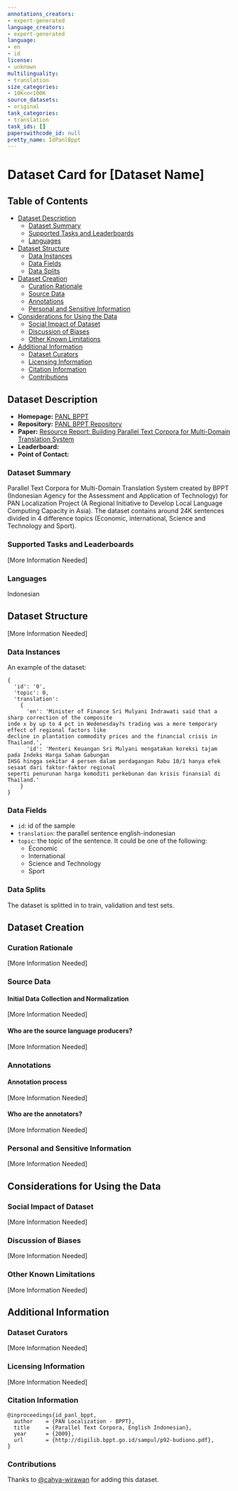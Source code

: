 ```yaml
---
annotations_creators:
- expert-generated
language_creators:
- expert-generated
language:
- en
- id
license:
- unknown
multilinguality:
- translation
size_categories:
- 10K<n<100K
source_datasets:
- original
task_categories:
- translation
task_ids: []
paperswithcode_id: null
pretty_name: IdPanlBppt
---
```


# Dataset Card for [Dataset Name]

## Table of Contents
- [Dataset Description](#dataset-description)
  - [Dataset Summary](#dataset-summary)
  - [Supported Tasks and Leaderboards](#supported-tasks-and-leaderboards)
  - [Languages](#languages)
- [Dataset Structure](#dataset-structure)
  - [Data Instances](#data-instances)
  - [Data Fields](#data-fields)
  - [Data Splits](#data-splits)
- [Dataset Creation](#dataset-creation)
  - [Curation Rationale](#curation-rationale)
  - [Source Data](#source-data)
  - [Annotations](#annotations)
  - [Personal and Sensitive Information](#personal-and-sensitive-information)
- [Considerations for Using the Data](#considerations-for-using-the-data)
  - [Social Impact of Dataset](#social-impact-of-dataset)
  - [Discussion of Biases](#discussion-of-biases)
  - [Other Known Limitations](#other-known-limitations)
- [Additional Information](#additional-information)
  - [Dataset Curators](#dataset-curators)
  - [Licensing Information](#licensing-information)
  - [Citation Information](#citation-information)
  - [Contributions](#contributions)

## Dataset Description

- **Homepage:** [PANL BPPT](http://digilib.bppt.go.id/sampul/p92-budiono.pdf)
- **Repository:** [PANL BPPT Repository](https://github.com/cahya-wirawan/indonesian-language-models/raw/master/data/BPPTIndToEngCorpusHalfM.zip)
- **Paper:** [Resource Report: Building Parallel Text Corpora for Multi-Domain Translation System](http://digilib.bppt.go.id/sampul/p92-budiono.pdf)
- **Leaderboard:**
- **Point of Contact:**

### Dataset Summary
Parallel Text Corpora for Multi-Domain Translation System created by BPPT (Indonesian Agency for the Assessment and 
Application of Technology) for PAN Localization Project (A Regional Initiative to Develop Local Language Computing 
Capacity in Asia). The dataset contains around 24K sentences divided in 4 difference topics (Economic, international,
Science and Technology and Sport).
### Supported Tasks and Leaderboards

[More Information Needed]

### Languages

Indonesian

## Dataset Structure

[More Information Needed]

### Data Instances

An example of the dataset:
```
{ 
  'id': '0',
  'topic': 0,
  'translation':
    { 
      'en': 'Minister of Finance Sri Mulyani Indrawati said that a sharp correction of the composite
inde x by up to 4 pct in Wedenesday?s trading was a mere temporary effect of regional factors like
decline in plantation commodity prices and the financial crisis in Thailand.',
      'id': 'Menteri Keuangan Sri Mulyani mengatakan koreksi tajam pada Indeks Harga Saham Gabungan
IHSG hingga sekitar 4 persen dalam perdagangan Rabu 10/1 hanya efek sesaat dari faktor-faktor regional
seperti penurunan harga komoditi perkebunan dan krisis finansial di Thailand.'
    }
}
```

### Data Fields
- `id`: id of the sample
- `translation`: the parallel sentence english-indonesian
- `topic`: the topic of the sentence. It could be one of the following:
  - Economic
  - International
  - Science and Technology
  - Sport


### Data Splits

The dataset is splitted in to train, validation and test sets.

## Dataset Creation

### Curation Rationale

[More Information Needed]

### Source Data

#### Initial Data Collection and Normalization

[More Information Needed]

#### Who are the source language producers?

[More Information Needed]

### Annotations

#### Annotation process

[More Information Needed]

#### Who are the annotators?

[More Information Needed]

### Personal and Sensitive Information

[More Information Needed]

## Considerations for Using the Data

### Social Impact of Dataset

[More Information Needed]

### Discussion of Biases

[More Information Needed]

### Other Known Limitations

[More Information Needed]

## Additional Information

### Dataset Curators

[More Information Needed]

### Licensing Information

[More Information Needed]

### Citation Information

```
@inproceedings{id_panl_bppt,
  author    = {PAN Localization - BPPT},
  title     = {Parallel Text Corpora, English Indonesian},
  year      = {2009},
  url       = {http://digilib.bppt.go.id/sampul/p92-budiono.pdf},
}
```

### Contributions

Thanks to [@cahya-wirawan](https://github.com/cahya-wirawan) for adding this dataset.
